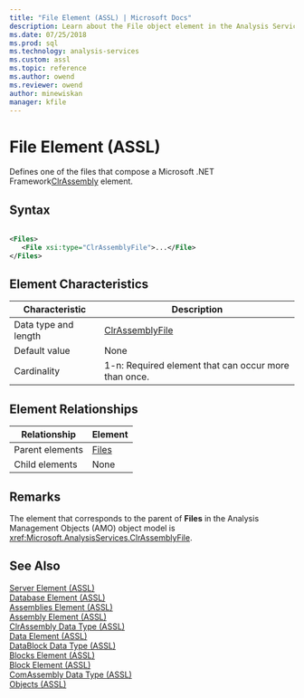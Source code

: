 ```yaml
---
title: "File Element (ASSL) | Microsoft Docs"
description: Learn about the File object element in the Analysis Services Scripting Language (ASSL) schema.
ms.date: 07/25/2018
ms.prod: sql
ms.technology: analysis-services
ms.custom: assl
ms.topic: reference
ms.author: owend
ms.reviewer: owend
author: minewiskan
manager: kfile
---
```

# File Element (ASSL)

  Defines one of the files that compose a Microsoft .NET Framework[ClrAssembly](../data-type/clrassembly-data-type-assl.md) element.  
  
## Syntax  
  
```xml  
  
<Files>  
   <File xsi:type="ClrAssemblyFile">...</File>  
</Files>  
```  
  
## Element Characteristics  
  
|Characteristic|Description|  
|--------------------|-----------------|  
|Data type and length|[ClrAssemblyFile](../data-type/clrassemblyfile-data-type-assl.md)|  
|Default value|None|  
|Cardinality|1-n: Required element that can occur more than once.|  
  
## Element Relationships  
  
|Relationship|Element|  
|------------------|-------------|  
|Parent elements|[Files](../collections/files-element-assl.md)|  
|Child elements|None|  
  
## Remarks  
 The element that corresponds to the parent of **Files** in the Analysis Management Objects (AMO) object model is <xref:Microsoft.AnalysisServices.ClrAssemblyFile>.  
  
## See Also  
 [Server Element &#40;ASSL&#41;](../objects/server-element-assl.md)   
 [Database Element &#40;ASSL&#41;](../objects/database-element-assl.md)   
 [Assemblies Element &#40;ASSL&#41;](../collections/assemblies-element-assl.md)   
 [Assembly Element &#40;ASSL&#41;](../objects/assembly-element-assl.md)   
 [ClrAssembly Data Type &#40;ASSL&#41;](../data-type/clrassembly-data-type-assl.md)   
 [Data Element &#40;ASSL&#41;](../objects/data-element-assl.md)   
 [DataBlock Data Type &#40;ASSL&#41;](../data-type/datablock-data-type-assl.md)   
 [Blocks Element &#40;ASSL&#41;](../collections/blocks-element-assl.md)   
 [Block Element &#40;ASSL&#41;](../objects/block-element-assl.md)   
 [ComAssembly Data Type &#40;ASSL&#41;](../data-type/comassembly-data-type-assl.md)   
 [Objects &#40;ASSL&#41;](../objects/objects-assl.md)  
  
  
